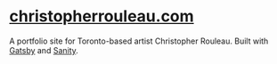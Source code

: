 # [christopherrouleau.com](https://christopherrouleau.com)

A portfolio site for Toronto-based artist Christopher Rouleau. Built with [Gatsby](https://www.gatsbyjs.com) and [Sanity](https://www.sanity.io).